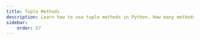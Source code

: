 ```yaml
---
title: Tuple Methods
description: Learn how to use tuple methods in Python. How many methods are available for tuples? What are they? How do you use them? Find out here. We are going to use multiple examples to demonstrate how to use tuple methods in Python.
sidebar: 
    order: 57
---
```



<!-- ```python title="change_first_item.py" showLineNumbers{1} {1,4}
numbers = [1, 2, 3, 4, 5]
print(numbers)

numbers[0] = 10
print(numbers)
```

Output:

```cmd title="command" showLineNumbers{1} {2-3}
C:\Users\username>python change_first_item.py
[1, 2, 3, 4, 5]
[10, 2, 3, 4, 5]
```

In the example above, we changed the first item in the list to 10. The rest of the items in the list remain the same. -->

